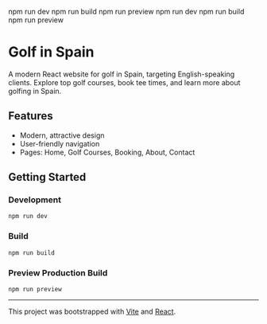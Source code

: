 npm run dev
npm run build
npm run preview
npm run dev
npm run build
npm run preview
# Golf in Spain

A modern React website for golf in Spain, targeting English-speaking clients. Explore top golf courses, book tee times, and learn more about golfing in Spain.

## Features
- Modern, attractive design
- User-friendly navigation
- Pages: Home, Golf Courses, Booking, About, Contact

## Getting Started

### Development
```
npm run dev
```

### Build
```
npm run build
```

### Preview Production Build
```
npm run preview
```

---

This project was bootstrapped with [Vite](https://vitejs.dev/) and [React](https://react.dev/).

